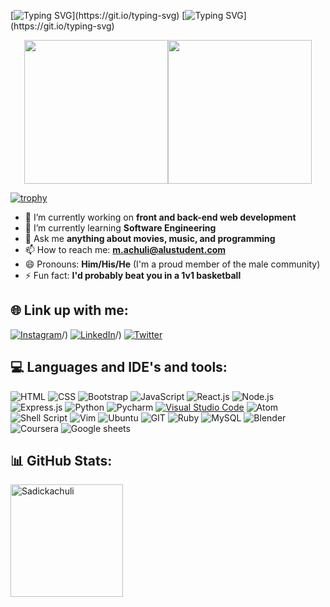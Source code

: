[![Typing SVG](https://readme-typing-svg.herokuapp.com?font=&weight=300&size=22&pause=1000&color=1EF70C&background=060205F3&width=800&height=40&lines=Welcome...+Heaven+under+construction.+Sit+tight+and+find+your+chi.)](https://git.io/typing-svg)
[![Typing SVG](https://readme-typing-svg.herokuapp.com?font=&weight=300&size=22&pause=1000&color=1EF70C&background=060205F3&width=600&height=40&lines=A+proud+software+engineer+tryna+do+great+things.)](https://git.io/typing-svg)
<div id="header" align="center">
  <img src="https://media.giphy.com/media/3iyKHMIKg5VWG6qHUm/giphy.gif" width="230"/><img src="https://media.giphy.com/media/v1.Y2lkPTc5MGI3NjExd3NwbHV0aTU5OThqczkxZHcwMmFxanpnZGlqNHp0MWI4dDBlazB5aSZlcD12MV9zdGlja2Vyc19zZWFyY2gmY3Q9dHM/ksE9feSa2b4V2GYwY4/giphy.gif" width="230"/>
</div>

[![trophy](https://github-profile-trophy.vercel.app/?username=Sadickachuli)](https://github.com/ryo-ma/github-profile-trophy)

- 🔭 I’m currently working on **front and back-end web development**
- 🌱 I’m currently learning **Software Engineering**
- 💬 Ask me **anything about movies, music, and programming**
- 📫 How to reach me: **m.achuli@alustudent.com**
- 😄 Pronouns: **Him/His/He** (I'm a proud member of the male community)
- ⚡ Fun fact: **I'd probably beat you in a 1v1 basketball**

## 🌐 Link up with me:
[![Instagram](https://img.shields.io/badge/Instagram-%23E4405F.svg?logo=Instagram&logoColor=white)](https://www.instagram.com/s_adh_ick/)/) [![LinkedIn](https://img.shields.io/badge/LinkedIn-%230077B5.svg?logo=linkedin&logoColor=white)](https://www.linkedin.com/in/sadick-achuli-81955b249/)/) [![Twitter](https://img.shields.io/badge/Twitter-%231DA1F2.svg?logo=Twitter&logoColor=white)](https://twitter.com/Sadh_ick)

## 💻 Languages and IDE's and tools:
![HTML](https://img.shields.io/badge/HTML-239120?style=for-the-badge&logo=html5&logoColor=white) ![CSS](https://img.shields.io/badge/CSS-239120?&style=for-the-badge&logo=css3&logoColor=white) ![Bootstrap](https://img.shields.io/badge/Bootstrap-7952B3?style=for-the-badge&logo=bootstrap&logoColor=white) ![JavaScript](https://img.shields.io/badge/javascript-%23323330.svg?style=for-the-badge&logo=javascript&logoColor=%23F7DF1E) ![React.js](https://img.shields.io/badge/React.js-61DAFB?style=for-the-badge&logo=react&logoColor=white) ![Node.js](https://img.shields.io/badge/Node.js-339933?style=for-the-badge&logo=node.js&logoColor=white) ![Express.js](https://img.shields.io/badge/Express.js-000000?style=for-the-badge&logo=express&logoColor=white) ![Python](https://img.shields.io/badge/python-3670A0?style=for-the-badge&logo=python&logoColor=ffdd54) ![Pycharm](https://img.shields.io/badge/pycharm-%23121011.svg?style=for-the-badge&logo=pycharm&logoColor=green) [![Visual Studio Code](https://img.shields.io/badge/Visual_Studio_Code-007ACC?style=for-the-badge&logo=visual-studio-code&logoColor=white)](https://code.visualstudio.com/) ![Atom](https://img.shields.io/badge/Atom-66595C?style=for-the-badge&logo=Atom&logoColor=white) ![Shell Script](https://img.shields.io/badge/shell_script-%23121011.svg?style=for-the-badge&logo=gnu-bash&logoColor=white) ![Vim](https://img.shields.io/badge/Vim-019733?style=for-the-badge&logo=vim&logoColor=white) ![Ubuntu](https://img.shields.io/badge/Ubuntu-E95420?style=for-the-badge&logo=ubuntu&logoColor=white) ![GIT](https://img.shields.io/badge/GIT-E44C30?style=for-the-badge&logo=git&logoColor=white) ![Ruby](https://img.shields.io/badge/Ruby-CC342D?style=for-the-badge&logo=ruby&logoColor=white) ![MySQL](https://img.shields.io/badge/MySQL-%2300f.svg?style=for-the-badge&logo=mysql&logoColor=white) ![Blender](https://img.shields.io/badge/blender-%23F5792A.svg?style=for-the-badge&logo=blender&logoColor=white) ![Coursera](https://img.shields.io/badge/Coursera-0056D2?style=for-the-badge&logo=Coursera&logoColor=white) ![Google sheets](https://img.shields.io/badge/Google%20Sheets-34A853?style=for-the-badge&logo=google-sheets&logoColor=white) 

## 📊 GitHub Stats:
<p><img height="180px" align="center" src="https://github-readme-streak-stats.herokuapp.com/?user=Sadickachuli&theme=dark" alt="Sadickachuli" /></p>
